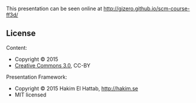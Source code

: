 This presentation can be seen online at http://gizero.github.io/scm-course-ff3d/

## License

Content:
- Copyright &copy; 2015
- [Creative Commons 3.0](http://creativecommons.org/licenses/by/3.0/), CC-BY

Presentation Framework:
- Copyright &copy; 2015 Hakim El Hattab, http://hakim.se
- MIT licensed
